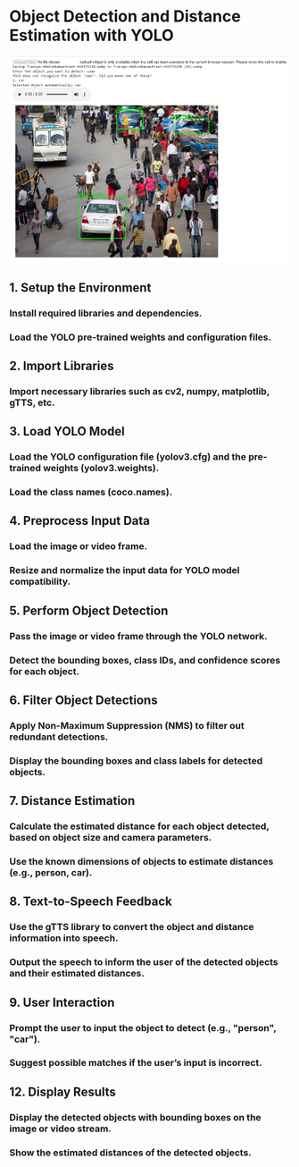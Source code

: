 # Object Detection and Distance Estimation with YOLO

![Screenshot](Screenshot%202024-11-28%20230030.png)

## 1. Setup the Environment
### Install required libraries and dependencies.
### Load the YOLO pre-trained weights and configuration files.
## 2. Import Libraries
### Import necessary libraries such as cv2, numpy, matplotlib, gTTS, etc.
## 3. Load YOLO Model
### Load the YOLO configuration file (yolov3.cfg) and the pre-trained weights (yolov3.weights).
### Load the class names (coco.names).
## 4. Preprocess Input Data
### Load the image or video frame.
### Resize and normalize the input data for YOLO model compatibility.
## 5. Perform Object Detection
### Pass the image or video frame through the YOLO network.
### Detect the bounding boxes, class IDs, and confidence scores for each object.
## 6. Filter Object Detections
### Apply Non-Maximum Suppression (NMS) to filter out redundant detections.
### Display the bounding boxes and class labels for detected objects.
## 7. Distance Estimation
### Calculate the estimated distance for each object detected, based on object size and camera parameters.
### Use the known dimensions of objects to estimate distances (e.g., person, car).
## 8. Text-to-Speech Feedback
### Use the gTTS library to convert the object and distance information into speech.
### Output the speech to inform the user of the detected objects and their estimated distances.
## 9. User Interaction
### Prompt the user to input the object to detect (e.g., "person", "car").
### Suggest possible matches if the user’s input is incorrect.
## 12. Display Results
### Display the detected objects with bounding boxes on the image or video stream.
### Show the estimated distances of the detected objects.

